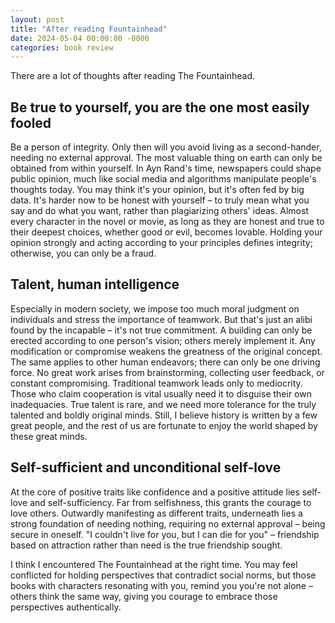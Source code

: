 ```yaml
---
layout: post
title: "After reading Fountainhead"
date: 2024-05-04 00:00:00 -0000
categories: book review
---
```


There are a lot of thoughts after reading The Fountainhead.

## Be true to yourself, you are the one most easily fooled

Be a person of integrity. Only then will you avoid living as a second-hander, needing no external approval. The most valuable thing on earth can only be obtained from within yourself. In Ayn Rand's time, newspapers could shape public opinion, much like social media and algorithms manipulate people's thoughts today. You may think it's your opinion, but it's often fed by big data. It's harder now to be honest with yourself – to truly mean what you say and do what you want, rather than plagiarizing others' ideas.
Almost every character in the novel or movie, as long as they are honest and true to their deepest choices, whether good or evil, becomes lovable. Holding your opinion strongly and acting according to your principles defines integrity; otherwise, you can only be a fraud.

## Talent, human intelligence

Especially in modern society, we impose too much moral judgment on individuals and stress the importance of teamwork. But that's just an alibi found by the incapable – it's not true commitment.
A building can only be erected according to one person's vision; others merely implement it. Any modification or compromise weakens the greatness of the original concept. The same applies to other human endeavors; there can only be one driving force. No great work arises from brainstorming, collecting user feedback, or constant compromising. Traditional teamwork leads only to mediocrity. Those who claim cooperation is vital usually need it to disguise their own inadequacies. True talent is rare, and we need more tolerance for the truly talented and boldly original minds. Still, I believe history is written by a few great people, and the rest of us are fortunate to enjoy the world shaped by these great minds.

## Self-sufficient and unconditional self-love

At the core of positive traits like confidence and a positive attitude lies self-love and self-sufficiency. Far from selfishness, this grants the courage to love others. Outwardly manifesting as different traits, underneath lies a strong foundation of needing nothing, requiring no external approval – being secure in oneself.
"I couldn't live for you, but I can die for you" – friendship based on attraction rather than need is the true friendship sought.

I think I encountered The Fountainhead at the right time.
You may feel conflicted for holding perspectives that contradict social norms, but those books with characters resonating with you, remind you you're not alone – others think the same way, giving you courage to embrace those perspectives authentically.
